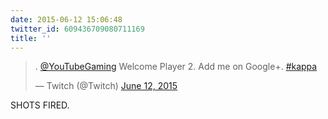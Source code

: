 ```yaml
---
date: 2015-06-12 15:06:48
twitter_id: 609436709080711169
title: ''
---
```


<blockquote class="twitter-tweet"><p lang="en" dir="ltr">. <a href="https://twitter.com/YouTubeGaming?ref_src=twsrc%5Etfw">@YouTubeGaming</a> Welcome Player 2. Add me on Google+. <a href="https://twitter.com/hashtag/kappa?src=hash&amp;ref_src=twsrc%5Etfw">#kappa</a></p>&mdash; Twitch (@Twitch) <a href="https://twitter.com/Twitch/status/609429653271384065?ref_src=twsrc%5Etfw">June 12, 2015</a></blockquote>
<script async src="https://platform.twitter.com/widgets.js" charset="utf-8"></script>

SHOTS FIRED. 
